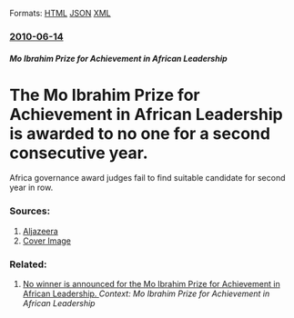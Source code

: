 
Formats: [HTML](/news/2010/06/14/the-mo-ibrahim-prize-for-achievement-in-african-leadership-is-awarded-to-no-one-for-a-second-consecutive-year.html)  [JSON](/news/2010/06/14/the-mo-ibrahim-prize-for-achievement-in-african-leadership-is-awarded-to-no-one-for-a-second-consecutive-year.json)  [XML](/news/2010/06/14/the-mo-ibrahim-prize-for-achievement-in-african-leadership-is-awarded-to-no-one-for-a-second-consecutive-year.xml)  

### [2010-06-14](/news/2010/06/14/index.md)

##### Mo Ibrahim Prize for Achievement in African Leadership
# The Mo Ibrahim Prize for Achievement in African Leadership is awarded to no one for a second consecutive year. 

Africa governance award judges fail to find suitable candidate for second year in row.


### Sources:

1. [Aljazeera](http://english.aljazeera.net/news/africa/2010/06/20106144598902823.html)
1. [Cover Image](http://www.aljazeera.com)

### Related:

1. [No winner is announced for the Mo Ibrahim Prize for Achievement in African Leadership. ](/news/2012/10/15/no-winner-is-announced-for-the-mo-ibrahim-prize-for-achievement-in-african-leadership.md) _Context: Mo Ibrahim Prize for Achievement in African Leadership_
